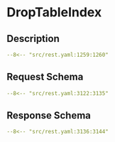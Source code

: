 # DropTableIndex

## Description

```yaml
--8<-- "src/rest.yaml:1259:1260"
```

## Request Schema

```yaml
--8<-- "src/rest.yaml:3122:3135"
```

## Response Schema

```yaml
--8<-- "src/rest.yaml:3136:3144"
```